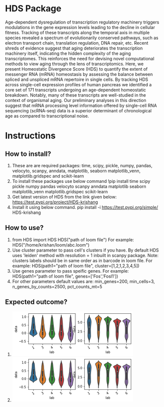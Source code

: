 # HDS Package

Age-dependent dysregulation of transcription regulatory machinery triggers modulations in the gene expression levels leading to the decline in cellular fitness. Tracking of these transcripts along the temporal axis in multiple species revealed a spectrum of evolutionarily conserved pathways, such as electron transport chain, translation regulation, DNA repair, etc. Recent shreds of evidence suggest that aging deteriorates the transcription machinery itself, indicating the hidden complexity of the aging transcriptomes. This reinforces the need for devising novel computational methods to view aging through the lens of transcriptomics. Here, we present Homeostatic Divergence Score (HDS) to quantify the extent of messenger RNA (mRNA) homeostasis by assessing the balance between spliced and unspliced mRNA repertoire in single cells. By tracking HDS across single-cell expression profiles of human pancreas we identified a core set of 171 transcripts undergoing an age-dependent homeostatic breakdown. Notably, many of these transcripts are well-studied in the context of organismal aging. Our preliminary analyses in this direction suggest that mRNA processing level information offered by single-cell RNA sequencing (scRNA-seq) data is a superior determinant of chronological age as compared to transcriptional noise.

# Instructions

## How to install?
1. These are are required packages: 
	time, scipy, pickle, numpy, pandas, velocyto, scanpy, anndata, matplotlib, seaborn matplotlib_venn, 		matplotlib.gridspec and scikit-learn
2. To install these packages use below command
	!pip install time scipy pickle numpy pandas velocyto scanpy anndata matplotlib seaborn matplotlib_venn 		matplotlib.gridspec scikit-learn
3. Get latest version of HDS from the link given below:
	https://test.pypi.org/project/HDS-krishang
4. Install it using below command.
	pip install -i https://test.pypi.org/simple/ HDS-krishang

## How to use?
1. from HDS import HDS
   HDS("path of loom file") 
   For example: HDS("/home/krishan/loom/abc.loom")
2. Use cluster parameter to pass cell's clusters if you have. By default  HDS uses 'leiden' method with resolution = 	1 inbuilt in scanpy package. Note: clusters labels should be in same order as in barcode in loom file.
   For example:
   HDS(path1="path of loom file", cluster=[1,2,1,2,3,4,5])
3. Use genes parameter to pass speific genes.
   For example:
   HDS(path1="path of loom file", genes=['Fos','Fosl1'])
4. For other parameters default values are:
   min_genes=200, min_cells=3, n_genes_by_counts=2500, pct_counts_mt=5
   
## Expected outcome?
1. ![Rsquare and mutual information score](https://github.com/krishan57gupta/HDS/blob/main/images/violin_plot.png)
2. ![portrait of rhomeostatis genes](https://github.com/krishan57gupta/HDS/blob/main/images/violin_plot.png?raw=true)



